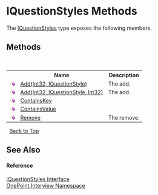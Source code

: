 # IQuestionStyles Methods
 

The <a href="T_OnePoint_Interview_IQuestionStyles">IQuestionStyles</a> type exposes the following members.


## Methods
&nbsp;<table><tr><th></th><th>Name</th><th>Description</th></tr><tr><td>![Public method](media/pubmethod.gif "Public method")</td><td><a href="M_OnePoint_Interview_IQuestionStyles_Add">Add(Int32, IQuestionStyle)</a></td><td>
The add.</td></tr><tr><td>![Public method](media/pubmethod.gif "Public method")</td><td><a href="M_OnePoint_Interview_IQuestionStyles_Add_1">Add(Int32, IQuestionStyle, Int32)</a></td><td>
The add.</td></tr><tr><td>![Public method](media/pubmethod.gif "Public method")</td><td><a href="M_OnePoint_Interview_IQuestionStyles_ContainsKey">ContainsKey</a></td><td /></tr><tr><td>![Public method](media/pubmethod.gif "Public method")</td><td><a href="M_OnePoint_Interview_IQuestionStyles_ContainsValue">ContainsValue</a></td><td /></tr><tr><td>![Public method](media/pubmethod.gif "Public method")</td><td><a href="M_OnePoint_Interview_IQuestionStyles_Remove">Remove</a></td><td>
The remove.</td></tr></table>&nbsp;
<a href="#iquestionstyles-methods">Back to Top</a>

## See Also


#### Reference
<a href="T_OnePoint_Interview_IQuestionStyles">IQuestionStyles Interface</a><br /><a href="N_OnePoint_Interview">OnePoint.Interview Namespace</a><br />